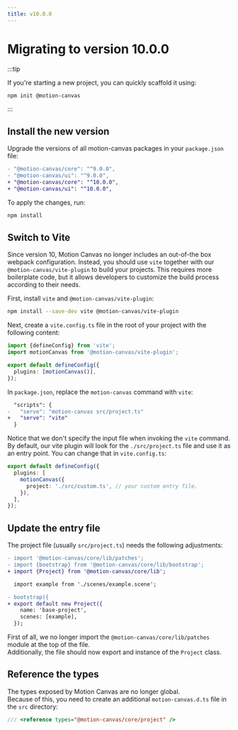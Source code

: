 ```yaml
---
title: v10.0.0
---
```


# Migrating to version 10.0.0

:::tip

If you're starting a new project, you can quickly scaffold it using:

```bash
npm init @motion-canvas
```

:::

## Install the new version

Upgrade the versions of all motion-canvas packages in your `package.json` file:

```diff
- "@motion-canvas/core": "^9.0.0",
- "@motion-canvas/ui": "^9.0.0",
+ "@motion-canvas/core": "^10.0.0",
+ "@motion-canvas/ui": "^10.0.0",
```

To apply the changes, run:

```bash
npm install
```

## Switch to Vite

Since version 10, Motion Canvas no longer includes an out-of-the box webpack
configuration. Instead, you should use `vite` together with our
`@motion-canvas/vite-plugin` to build your projects. This requires more
boilerplate code, but it allows developers to customize the build process
according to their needs.

First, install `vite` and `@motion-canvas/vite-plugin`:

```bash
npm install --save-dev vite @motion-canvas/vite-plugin
```

Next, create a `vite.config.ts` file in the root of your project with the
following content:

```ts
import {defineConfig} from 'vite';
import motionCanvas from '@motion-canvas/vite-plugin';

export default defineConfig({
  plugins: [motionCanvas()],
});
```

In `package.json`, replace the `motion-canvas` command with `vite`:

```diff
  "scripts": {
-   "serve": "motion-canvas src/project.ts"
+   "serve": "vite"
  }
```

Notice that we don't specify the input file when invoking the `vite` command. By
default, our vite plugin will look for the `./src/project.ts` file and use it as
an entry point. You can change that in `vite.config.ts`:

```ts
export default defineConfig({
  plugins: [
    motionCanvas({
      project: './src/custom.ts', // your custom entry file.
    }),
  ],
});
```

## Update the entry file

The project file (usually `src/project.ts`) needs the following adjustments:

```diff
- import '@motion-canvas/core/lib/patches';
- import {bootstrap} from '@motion-canvas/core/lib/bootstrap';
+ import {Project} from '@motion-canvas/core/lib';

  import example from './scenes/example.scene';

- bootstrap({
+ export default new Project({
    name: 'base-project',
    scenes: [example],
  });
```

First of all, we no longer import the `@motion-canvas/core/lib/patches` module
at the top of the file.<br/> Additionally, the file should now export and
instance of the `Project` class.

## Reference the types

The types exposed by Motion Canvas are no longer global.<br/> Because of this,
you need to create an additional `motion-canvas.d.ts` file in the `src`
directory:

```ts
/// <reference types="@motion-canvas/core/project" />
```
